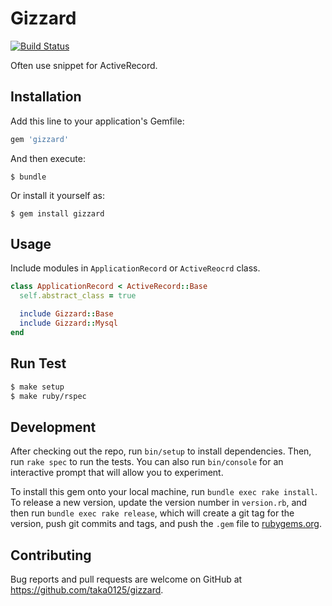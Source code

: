 # Gizzard

[![Build Status](https://github.com/taka0125/gizzard/workflows/Ruby/badge.svg?branch=main)](https://github.com/taka0125/gizzard/actions)

Often use snippet for ActiveRecord.

## Installation

Add this line to your application's Gemfile:

```ruby
gem 'gizzard'
```

And then execute:

    $ bundle

Or install it yourself as:

    $ gem install gizzard

## Usage

Include modules in `ApplicationRecord` or `ActiveReocrd` class.

```ruby
class ApplicationRecord < ActiveRecord::Base
  self.abstract_class = true

  include Gizzard::Base
  include Gizzard::Mysql
end
```

## Run Test

```bash
$ make setup
$ make ruby/rspec
```

## Development

After checking out the repo, run `bin/setup` to install dependencies. Then, run `rake spec` to run the tests. You can also run `bin/console` for an interactive prompt that will allow you to experiment.

To install this gem onto your local machine, run `bundle exec rake install`. To release a new version, update the version number in `version.rb`, and then run `bundle exec rake release`, which will create a git tag for the version, push git commits and tags, and push the `.gem` file to [rubygems.org](https://rubygems.org).

## Contributing

Bug reports and pull requests are welcome on GitHub at https://github.com/taka0125/gizzard.
